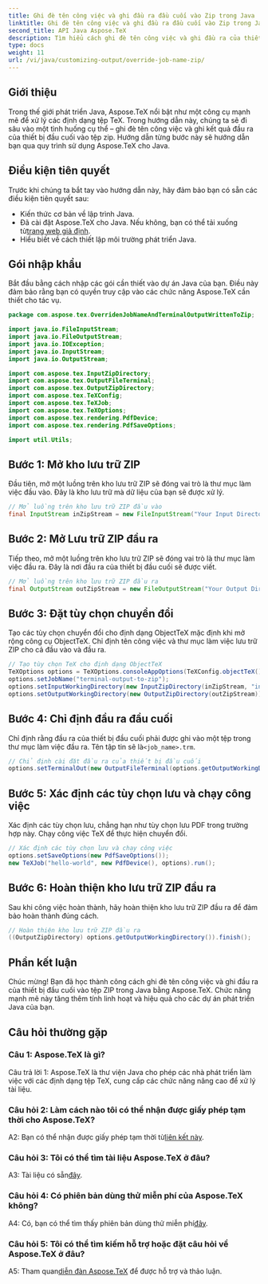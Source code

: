 ```yaml
---
title: Ghi đè tên công việc và ghi đầu ra đầu cuối vào Zip trong Java
linktitle: Ghi đè tên công việc và ghi đầu ra đầu cuối vào Zip trong Java
second_title: API Java Aspose.TeX
description: Tìm hiểu cách ghi đè tên công việc và ghi đầu ra của thiết bị đầu cuối vào ZIP trong Java bằng Aspose.TeX. Hướng dẫn toàn diện dành cho nhà phát triển Java.
type: docs
weight: 11
url: /vi/java/customizing-output/override-job-name-zip/
---
```

## Giới thiệu

Trong thế giới phát triển Java, Aspose.TeX nổi bật như một công cụ mạnh mẽ để xử lý các định dạng tệp TeX. Trong hướng dẫn này, chúng ta sẽ đi sâu vào một tình huống cụ thể – ghi đè tên công việc và ghi kết quả đầu ra của thiết bị đầu cuối vào tệp zip. Hướng dẫn từng bước này sẽ hướng dẫn bạn qua quy trình sử dụng Aspose.TeX cho Java.

## Điều kiện tiên quyết

Trước khi chúng ta bắt tay vào hướng dẫn này, hãy đảm bảo bạn có sẵn các điều kiện tiên quyết sau:
- Kiến thức cơ bản về lập trình Java.
-  Đã cài đặt Aspose.TeX cho Java. Nếu không, bạn có thể tải xuống từ[trang web giả định](https://releases.aspose.com/tex/java/).
- Hiểu biết về cách thiết lập môi trường phát triển Java.

## Gói nhập khẩu

Bắt đầu bằng cách nhập các gói cần thiết vào dự án Java của bạn. Điều này đảm bảo rằng bạn có quyền truy cập vào các chức năng Aspose.TeX cần thiết cho tác vụ.

```java
package com.aspose.tex.OverridenJobNameAndTerminalOutputWrittenToZip;

import java.io.FileInputStream;
import java.io.FileOutputStream;
import java.io.IOException;
import java.io.InputStream;
import java.io.OutputStream;

import com.aspose.tex.InputZipDirectory;
import com.aspose.tex.OutputFileTerminal;
import com.aspose.tex.OutputZipDirectory;
import com.aspose.tex.TeXConfig;
import com.aspose.tex.TeXJob;
import com.aspose.tex.TeXOptions;
import com.aspose.tex.rendering.PdfDevice;
import com.aspose.tex.rendering.PdfSaveOptions;

import util.Utils;
```

## Bước 1: Mở kho lưu trữ ZIP

Đầu tiên, mở một luồng trên kho lưu trữ ZIP sẽ đóng vai trò là thư mục làm việc đầu vào. Đây là kho lưu trữ mà dữ liệu của bạn sẽ được xử lý.

```java
// Mở luồng trên kho lưu trữ ZIP đầu vào
final InputStream inZipStream = new FileInputStream("Your Input Directory" + "zip-in.zip");
```

## Bước 2: Mở Lưu trữ ZIP đầu ra

Tiếp theo, mở một luồng trên kho lưu trữ ZIP sẽ đóng vai trò là thư mục làm việc đầu ra. Đây là nơi đầu ra của thiết bị đầu cuối sẽ được viết.

```java
// Mở luồng trên kho lưu trữ ZIP đầu ra
final OutputStream outZipStream = new FileOutputStream("Your Output Directory" + "terminal-out-to-zip.zip");
```

## Bước 3: Đặt tùy chọn chuyển đổi

Tạo các tùy chọn chuyển đổi cho định dạng ObjectTeX mặc định khi mở rộng công cụ ObjectTeX. Chỉ định tên công việc và thư mục làm việc lưu trữ ZIP cho cả đầu vào và đầu ra.

```java
// Tạo tùy chọn TeX cho định dạng ObjectTeX
TeXOptions options = TeXOptions.consoleAppOptions(TeXConfig.objectTeX());
options.setJobName("terminal-output-to-zip");
options.setInputWorkingDirectory(new InputZipDirectory(inZipStream, "in"));
options.setOutputWorkingDirectory(new OutputZipDirectory(outZipStream));
```

## Bước 4: Chỉ định đầu ra đầu cuối

 Chỉ định rằng đầu ra của thiết bị đầu cuối phải được ghi vào một tệp trong thư mục làm việc đầu ra. Tên tập tin sẽ là`<job_name>.trm`.

```java
// Chỉ định cài đặt đầu ra của thiết bị đầu cuối
options.setTerminalOut(new OutputFileTerminal(options.getOutputWorkingDirectory()));
```

## Bước 5: Xác định các tùy chọn lưu và chạy công việc

Xác định các tùy chọn lưu, chẳng hạn như tùy chọn lưu PDF trong trường hợp này. Chạy công việc TeX để thực hiện chuyển đổi.

```java
// Xác định các tùy chọn lưu và chạy công việc
options.setSaveOptions(new PdfSaveOptions());
new TeXJob("hello-world", new PdfDevice(), options).run();
```

## Bước 6: Hoàn thiện kho lưu trữ ZIP đầu ra

Sau khi công việc hoàn thành, hãy hoàn thiện kho lưu trữ ZIP đầu ra để đảm bảo hoàn thành đúng cách.

```java
// Hoàn thiện kho lưu trữ ZIP đầu ra
((OutputZipDirectory) options.getOutputWorkingDirectory()).finish();
```

## Phần kết luận

Chúc mừng! Bạn đã học thành công cách ghi đè tên công việc và ghi đầu ra của thiết bị đầu cuối vào tệp ZIP trong Java bằng Aspose.TeX. Chức năng mạnh mẽ này tăng thêm tính linh hoạt và hiệu quả cho các dự án phát triển Java của bạn.

## Câu hỏi thường gặp

### Câu 1: Aspose.TeX là gì?

Câu trả lời 1: Aspose.TeX là thư viện Java cho phép các nhà phát triển làm việc với các định dạng tệp TeX, cung cấp các chức năng nâng cao để xử lý tài liệu.

### Câu hỏi 2: Làm cách nào tôi có thể nhận được giấy phép tạm thời cho Aspose.TeX?

 A2: Bạn có thể nhận được giấy phép tạm thời từ[liên kết này](https://purchase.aspose.com/temporary-license/).

### Câu hỏi 3: Tôi có thể tìm tài liệu Aspose.TeX ở đâu?

 A3: Tài liệu có sẵn[đây](https://reference.aspose.com/tex/java/).

### Câu hỏi 4: Có phiên bản dùng thử miễn phí của Aspose.TeX không?

 A4: Có, bạn có thể tìm thấy phiên bản dùng thử miễn phí[đây](https://releases.aspose.com/).

### Câu hỏi 5: Tôi có thể tìm kiếm hỗ trợ hoặc đặt câu hỏi về Aspose.TeX ở đâu?

 A5: Tham quan[diễn đàn Aspose.TeX](https://forum.aspose.com/c/tex/47) để được hỗ trợ và thảo luận.
